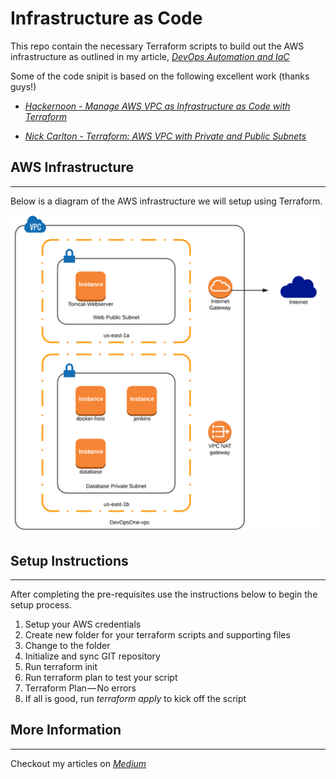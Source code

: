 # Infrastructure as Code
This repo contain the necessary Terraform scripts to build out the AWS infrastructure as outlined in my article, *[DevOps Automation and IaC](https://medium.com/devopslinks/devops-automation-and-iac-c007c3c0d172)*

Some of the code snipit is based on the following excellent work (thanks guys!)

- *[Hackernoon - Manage AWS VPC as Infrastructure as Code with Terraform](https://hackernoon.com/)*

- *[Nick Carlton - Terraform: AWS VPC with Private and Public Subnets](https://nickcharlton.net/posts/terraform-aws-vpc.html)*

## AWS Infrastructure
---
Below is a diagram of the AWS infrastructure we will setup using Terraform.

<img src="images/iac-aws.png" width="500" />



## Setup Instructions
---
After completing the pre-requisites use the instructions below to begin the setup process.

1. Setup your AWS credentials
2. Create new folder for your terraform scripts and supporting files
3. Change to the folder
4. Initialize and sync GIT repository
5. Run terraform init
6. Run terraform plan to test your script
7. Terraform Plan — No errors
8. If all is good, run *terraform apply* to kick off the script


## More Information
---
Checkout my articles on *[Medium](http://medium.com/@cloud_guy1)*
